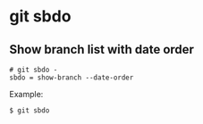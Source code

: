 # git sbdo

## Show branch list with date order

```gitconfig
# git sbdo - 
sbdo = show-branch --date-order
```

Example:

```sh
$ git sbdo
```
